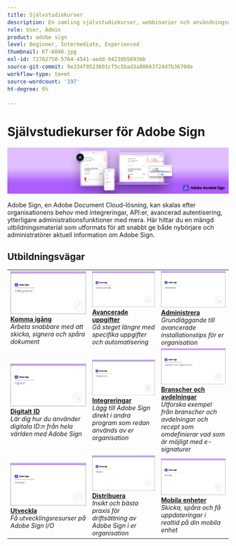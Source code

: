 ```yaml
---
title: Självstudiekurser
description: En samling självstudiekurser, webbinarier och användningsexempel som utformats för att snabbt hålla både nybörjare och administratörer uppdaterade om Adobe Sign
role: User, Admin
product: adobe sign
level: Beginner, Intermediate, Experienced
thumbnail: KT-6846.jpg
exl-id: 72762750-5764-4541-aedd-94230b56936b
source-git-commit: 9e334f9523601cf5c5bad3a80663724d7b3670de
workflow-type: tm+mt
source-wordcount: '197'
ht-degree: 6%

---
```


# Självstudiekurser för Adobe Sign

![Adobe Sign Hero Image](assets/Hero_Sign.jpg)

Adobe Sign, en Adobe Document Cloud-lösning, kan skalas efter organisationens behov med integreringar, API:er, avancerad autentisering, ytterligare administrationsfunktioner med mera. Här hittar du en mängd utbildningsmaterial som utformats för att snabbt ge både nybörjare och administratörer aktuell information om Adobe Sign.

## Utbildningsvägar

<table style="table-layout:fixed">
<tr>
  <td>
    <a href="sign-beginner-tutorials/beginner-users-overview.md">
      <img alt="Komma igång" src="assets/AS_Title_Getting-Started.png" />
    </a>
    <div>
    <a href="sign-beginner-tutorials/beginner-users-overview.md"><strong>Komma igång</strong></a>
    </div>
    <em>Arbeta snabbare med att skicka, signera och spåra dokument</em>
    <br>
  </td>
  <td>
    <a href="sign-advanced-users/advanced-users-overview.md">
      <img alt="Avancerade uppgifter" src="assets/AS_Title_Advanced.png" />
    </a>
    <div>
    <a href="sign-advanced-users/advanced-users-overview.md"><strong>Avancerade uppgifter</strong></a>
    </div>
    <em>Gå steget längre med specifika uppgifter och automatisering</em>
    <br>
  </td>  
  <td>
    <a href="admin/intro-admin-overview.md">
      <img alt="Administrera" src="assets/AS_Title_Administer.png" />
    </a>
    <div>
    <a href="admin/intro-admin-overview.md"><strong>Administrera</strong></a>
    </div>
    <em>Grundläggande till avancerade installationstips för er organisation</em>
    <br>
  </td>
</tr>
<tr>
  <td>
    <a href="digitalid/digitalid-overview.md">
      <img alt="Digitalt ID" src="assets/AS_Title_DigitalID.png" />
    </a>
    <div>
    <a href="digitalid/digitalid-overview.md"><strong>Digitalt ID</strong></a>
    </div>
    <em>Lär dig hur du använder digitala ID:n från hela världen med Adobe Sign</em>
    <br>
  </td>
  <td>
    <a href="integrations/integrations-overview.md">
      <img alt="Integreringar" src="assets/AS_Title_Integrate.png" />
    </a>
    <div>
    <a href="integrations/integrations-overview.md"><strong>Integreringar</strong></a>
    </div>
    <em>Lägg till Adobe Sign direkt i andra program som redan används av er organisation</em>
    <br>
  </td>
  <td>
    <a href="sign-usecase/expand-inspire-overview.md">
      <img alt="Branscher och avdelningar" src="assets/AS_Title_Industry.png" />
    </a>
    <div>
    <a href="sign-usecase/expand-inspire-overview.md"><strong>Branscher och avdelningar</strong></a>
    </div>
    <em>Utforska exempel från branscher och avdelningar och recept som omdefinierar vad som är möjligt med e-signaturer</em>
    <br>
  </td>
</tr>
<tr>
  <td>
    <a href="develop/develop-overview.md">
      <img alt="Utveckla" src="assets/AS_Title_Develop.png" />
    </a>
    <div>
    <a href="develop/develop-overview.md"><strong>Utveckla</strong></a>
    </div>
    <em>Få utvecklingsresurser på Adobe Sign I/O</em>
    <br>
  </td>
   <td>
    <a href="deploy-overview.md">
      <img alt="Distribuera" src="assets/AS_Title_Deploy.png" />
    </a>
    <div>
    <a href="deploy-overview.md"><strong>Distribuera</strong></a>
    </div>
    <em>Insikt och bästa praxis för driftsättning av Adobe Sign i er organisation</em>
    <br>
  </td>
  <td>
    <a href="mobile/mobile-overview.md">
      <img alt="Mobila enheter" src="assets/AS_Title_Mobile.png" />
    </a>
    <div>
    <a href="mobile/mobile-overview.md"><strong>Mobila enheter</strong></a>
    </div>
    <em>Skicka, spåra och få uppdateringar i realtid på din mobila enhet</em>
    <br>
  </td>  
</tr>
</table>
